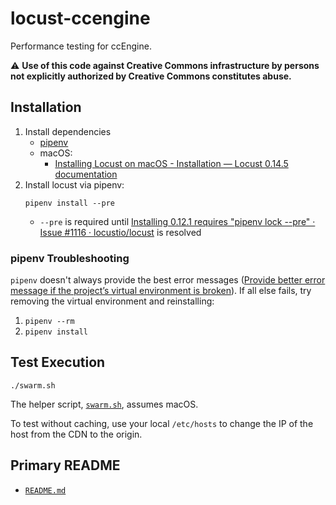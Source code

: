 # locust-ccengine

Performance testing for ccEngine.

:warning: **Use of this code against Creative Commons infrastructure by persons
not explicitly authorized by Creative Commons constitutes abuse.**


## Installation

1. Install dependencies
   - [pipenv][pipenvdocs]
   - macOS:
     - [Installing Locust on macOS - Installation — Locust 0.14.5
       documentation][locustdocs]
1. Install locust via pipenv:
    ```shell
    pipenv install --pre
    ```
   - `--pre` is required until [Installing 0.12.1 requires "pipenv lock --pre"
     · Issue #1116 · locustio/locust][locustbug] is resolved

[pipenvdocs]:https://pipenv.readthedocs.io/en/latest/
[locustdocs]:https://docs.locust.io/en/stable/installation.html#installing-locust-on-macos
[locustbug]:https://github.com/locustio/locust/issues/1116


### pipenv Troubleshooting

`pipenv` doesn't always provide the best error messages ([Provide better error
message if the project’s virtual environment is broken][pipenverror]). If all
else fails, try removing the virtual environment and reinstalling:
1. `pipenv --rm`
2. `pipenv install`

[pipenverror]:https://github.com/pypa/pipenv/issues/1918


## Test Execution

```shell
./swarm.sh
```

The helper script, [`swarm.sh`](swarm.sh), assumes macOS.

To test without caching, use your local `/etc/hosts` to change the IP of the
host from the CDN to the origin.


## Primary README

- [`README.md`](../../README.md)
